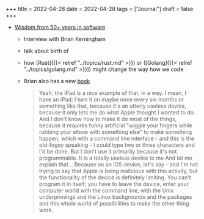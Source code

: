 +++
title = 2022-04-28
date = 2022-04-28
tags = ["Journal"]
draft = false
+++

-   [Wisdom from 50+ years in software](https://changelog.com/podcast/484)
    -   Interview with Brian Kerningham

    -   talk about birth of

    -   how [Rust]({{< relref "../topics/rust.md" >}}) or ([Golang]({{< relref "../topics/golang.md" >}})) might change the way how we code

    -   Brian also has a new [book](https://www.goodreads.com/en/book/show/53011383-unix)

        > Yeah, the iPad is a nice example of that, in a way. I mean, I have an iPad; I turn it on maybe once every six months or something like that, because it's an utterly useless device, because it only lets me do what Apple thought I wanted to do. And I don't know how to make it do most of the things, because it requires funny artificial "wiggle your fingers while rubbing your elbow with something else" to make something happen, which with a command line interface - and this is the old-fogey speaking - I could type two or three characters and I'd be done. But I don't use it primarily because it's not programmable. It is a totally useless device to me And let me explain that... Because on an iOS device, let's say - and I'm not trying to say that Apple is being malicious with this activity, but the functionality of the device is definitely limiting. You can't program it in itself; you have to leave the device, enter your computer world with the command line, with the Unix underpinnings and the Linux backgrounds and the packages and this whole world of possibilities to make the other thing work.
